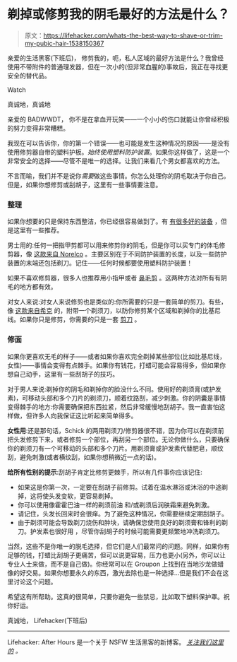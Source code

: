 # 剃掉或修剪我的阴毛最好的方法是什么？

> 原文：<https://lifehacker.com/whats-the-best-way-to-shave-or-trim-my-pubic-hair-1538150367>

亲爱的生活黑客(下班后)，
修剪我的，呃，私人区域的最好方法是什么？我曾经使用不带附件的普通理发器，但在一次小的(但非常血腥的)事故后，我正在寻找更安全的替代品。

Watch

真诚地，真诚地

亲爱的 BADWWDT，
你不是在拿血开玩笑——一个小小的伤口就能让你曾经积极的努力变得非常糟糕。

我现在可以告诉你，你的第一个错误——也可能是发生这种情况的原因——是没有使用修剪器自带的塑料护板。*始终使用塑料防护装置*。如果你这样做了，这是一个非常安全的选择——尽管不是唯一的选择。让我们来看几个男女都喜欢的方法。

不言而喻，我们并不是说你*需要*做这些事情。你怎么处理你的阴毛取决于你自己。但是，如果你想修剪或刮胡子，这里有一些事情要注意。

### 整理

如果你想要的只是保持东西整洁，你已经很容易做到了。有 [有很多好的装备](https://theinventory.com/our-favorite-shaving-gear-1448191339) ，但是这里有一些推荐。

男士用的:任何一把指甲剪都可以用来修剪你的阴毛，但是你可以买专门的体毛修剪器，像 [这款来自 Norelco](http://www.amazon.com/Philips-Norelco-BG2040-BodyGroom-Pro/dp/B0037HP9OA?asc_campaign=InlineText&asc_refurl=https://lifehacker.com/whats-the-best-way-to-shave-or-trim-my-pubic-hair-1538150367&asc_source=&tag=kinjalifehackerlink-20) 。主要区别在于不同防护装置的长度，以及一些防护装置的末端还包括剃刀。记住——任何时候都要使用塑料防护装置！

如果不喜欢修剪器，很多人也推荐用小指甲或者 [鼻毛剪](https://www.amazon.com/dp/B000EMYHBM?asc_campaign=InlineText&asc_refurl=https://lifehacker.com/whats-the-best-way-to-shave-or-trim-my-pubic-hair-1538150367&asc_source=&linkCode=ogi&psc=1&smid=ACK67ZA2KN557&tag=kinjalifehackerlink-20&th=1) 。这两种方法对所有有阴毛的地方都有效。

对女人来说:对女人来说修剪也是类似的:你所需要的只是一套简单的剪刀。有些，像 [这款来自希克](http://www.amazon.com/gp/product/B001TH8Q72?asc_campaign=InlineText&asc_refurl=https://lifehacker.com/whats-the-best-way-to-shave-or-trim-my-pubic-hair-1538150367&asc_source=&tag=kinjalifehackerlink-20) 的，附带一个剃须刀，以防你修剪某个区域和剃掉你的比基尼线。如果你只是修剪，你需要的只是一套 [剪刀](http://www.amazon.com/gp/product/B00005JS5C?asc_campaign=InlineText&asc_refurl=https://lifehacker.com/whats-the-best-way-to-shave-or-trim-my-pubic-hair-1538150367&asc_source=&tag=kinjalifehackerlink-20) 。

### 修面

如果你更喜欢无毛的样子——或者如果你喜欢完全剃掉某些部位(比如比基尼线，女性)——事情会变得有点棘手。如果你有钱花，打蜡可能会容易得多，但如果你想自己动手，这里有一些刮胡子的技巧。

对于男人来说:剃掉你的阴毛和剃掉你的脸没什么不同。使用好的剃须膏(或护发素)，可移动头部和多个刀片的剃须刀，顺着纹路刮，减少刺激。你的阴囊是事情变得棘手的地方:你需要确保把东西拉紧，然后非常缓慢地刮胡子。我一直害怕这样做，但许多人向我保证这比听起来简单得多。

**女性用**:还是那句话，Schick 的两用剃须刀/修剪器很不错，因为你可以在剃须前把头发修剪下来，或者修剪一个部位，再刮另一个部位。无论你做什么，只要确保你的剃须刀有一个可移动的头部和多个刀片。用剃须膏或护发素代替肥皂，顺纹刮，避免刺激(或者横纹刮，如果你想稍微近一点的话)。

**给所有性别的提示**:刮胡子肯定比修剪更棘手，所以有几件事你应该记住:

*   如果这是你第一次，一定要在刮胡子前修剪。试着在温水淋浴或沐浴的中途剃掉，这将使头发变软，更容易剃掉。
*   你可以使用像霍霍巴油一样的剃须前油 和/或剃须后润肤霜来避免刺激。
*   请记住，头发长回来时会很痒。为了避免这种情况，你需要继续定期刮胡子。
*   由于剃须可能会导致剃刀烧伤和肿块，请确保您使用良好的剃须膏和锋利的剃刀。护发素也很好用 ，尽管你刮胡子的时候可能需要更频繁地冲洗剃须刀。

当然，这些不是你唯一的脱毛选择，但它们是人们最常问的问题。同样，如果你有足够的钱，打蜡比刮胡子更痛苦，但可以说更容易，压力也更小(另外，你可以让专业人士来做，而不是自己做)。你经常可以在 Groupon 上找到在当地沙龙做蜡像的好交易。如果你想要永久的东西，激光去除也是一种选择...但是我们不会在这里讨论这个问题。

希望这有所帮助。这真的很简单，只要你避免一些禁忌，比如取下塑料保护罩。祝你好运。

真诚地，
Lifehacker(下班后)

* * *

Lifehacker: After Hours 是一个关于 NSFW 生活黑客的新博客。 [*关注我们这里的*](https://twitter.com/LHAfterHours) *。*